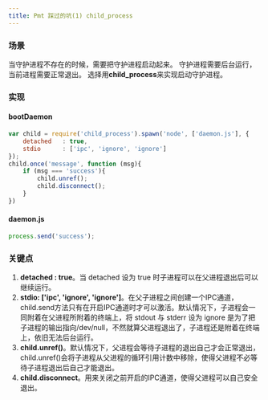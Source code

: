 ```yaml
---
title: Pmt 踩过的坑(1) child_process
---
```


### 场景

当守护进程不存在的时候，需要把守护进程启动起来。
守护进程需要后台运行，当前进程需要正常退出。
选择用**child_process**来实现启动守护进程。

### 实现

#### bootDaemon

```javascript
var child = require('child_process').spawn('node', ['daemon.js'], {
    detached   : true,
    stdio      : ['ipc', 'ignore', 'ignore']
});
child.once('message', function (msg){
    if (msg === 'success'){
        child.unref();
        child.disconnect();
    }
})
```

#### daemon.js

```javascript
process.send('success');
```

### 关键点
1. **detached : true**。当 detached 设为 true 时子进程可以在父进程退出后可以继续运行。
2. **stdio: ['ipc', 'ignore', 'ignore']**。在父子进程之间创建一个IPC通道，child.send方法只有在开启IPC通道时才可以激活。默认情况下，子进程会一同附着在父进程所附着的终端上，将 stdout 与 stderr 设为 ignore 是为了把子进程的输出指向/dev/null，不然就算父进程退出了，子进程还是附着在终端上，依旧无法后台运行。
3. **child.unref()**。默认情况下，父进程会等待子进程的退出自己才会正常退出，child.unref()会将子进程从父进程的循环引用计数中移除，使得父进程不必等待子进程退出后自己才能退出。
4. **child.disconnect**。用来关闭之前开启的IPC通道，使得父进程可以自己安全退出。
